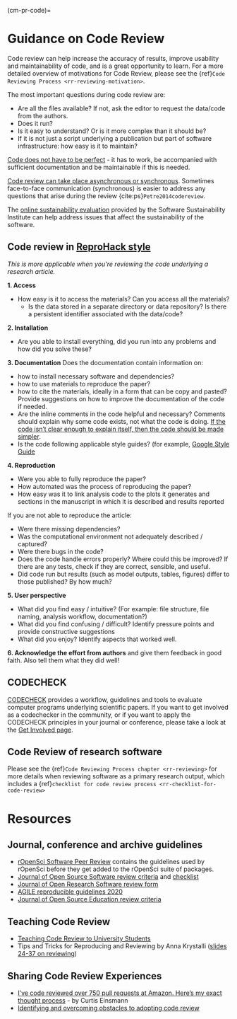 (cm-pr-code)=

# Guidance on Code Review

Code review can help increase the accuracy of results, improve usability and maintainability of code, and is a great opportunity to learn. For a more detailed overview of motivations for Code Review, please see the {ref}`Code Reviewing Process <rr-reviewing-motivation>`.

The most important questions during code review are: 
- Are all the files available? If not, ask the editor to request the data/code from the authors.
- Does it run? 
- Is it easy to understand? 
Or is it more complex than it should be?
- If it is not just a script underlying a publication but part of software infrastructure: how easy is it to maintain? 

[Code does not have to be perfect](https://google.github.io/eng-practices/review/reviewer/standard.html) - it has to work, be accompanied with sufficient documentation and be maintainable if this is needed.

[Code review can take place asynchronous or synchronous](https://uwescience.github.io/neuroinformatics/2017/10/08/code-review.html). 
Sometimes face-to-face communication (synchronous) is easier to address any questions that arise during the review {cite:ps}`Petre2014codereview`. 

The [online sustainability evaluation](https://www.software.ac.uk/resources/online-sustainability-evaluation) provided by the Software Sustainability Institute can help address issues that affect the sustainability of the software.

## Code review in [ReproHack style](https://annakrystalli.me/n8cir-reprohacks/slides/#24)

*This is more applicable when you're reviewing the code underlying a research article.*

**1. Access**
- How easy is it to access the materials? 
Can you access all the materials?
  - Is the data stored in a separate directory or data repository? 
Is there a persistent identifier associated with the data/code?

**2. Installation**
- Are you able to install everything, did you run into any problems and how did you solve these?

**3. Documentation**
Does the documentation contain information on:
- how to install necessary software and dependencies?
- how to use materials to reproduce the paper?
- how to cite the materials, ideally in a form that can be copy and pasted?
Provide suggestions on how to improve the documentation of the code if needed.
- Are the inline comments in the code helpful and necessary?
Comments should explain why some code exists, not what the code is doing. [If the code isn’t clear enough to explain itself, then the code should be made simpler](https://google.github.io/eng-practices/review/reviewer/looking-for.html#comments). 
- Is the code following applicable style guides? (for example, [Google Style Guide](http://google.github.io/styleguide/)

**4. Reproduction**
- Were you able to fully reproduce the paper? 
- How automated was the process of reproducing the paper?
- How easy was it to link analysis code to the plots it generates and sections in the manuscript in which it is described and results reported

If you are not able to reproduce the article: 
- Were there missing dependencies? 
- Was the computational environment not adequately described / captured? 
- Were there bugs in the code? 
- Does the code handle errors properly? 
Where could this be improved? 
If there are any tests, check if they are correct, sensible, and useful.
- Did code run but results (such as model outputs, tables, figures) differ to those published? By how much?

**5. User perspective**
- What did you find easy / intuitive? 
(For example: file structure, file naming, analysis workflow, documentation?)
- What did you find confusing / difficult? 
Identify pressure points and provide constructive suggestions
- What did you enjoy? Identify aspects that worked well.

**6. Acknowledge the effort from authors** and give them feedback in good faith. 
Also tell them what they did well!

## CODECHECK
[CODECHECK](https://codecheck.org.uk/) provides a workflow, guidelines and tools to evaluate computer programs underlying scientific papers. 
If you want to get involved as a codechecker in the community, or if you want to apply the CODECHECK principles in your journal or conference, please take a look at the [Get Involved page](https://codecheck.org.uk/get-involved/).

## Code Review of research software

Please see the {ref}`Code Reviewing Process chapter <rr-reviewing>` for more details when reviewing software as a primary research output, which includes a {ref}`checklist for code review process <rr-checklist-for-code-review>`


# Resources

## Journal, conference and archive guidelines
*	[rOpenSci Software Peer Review](https://ropensci.org/software-review/) contains the guidelines used by rOpenSci before they get added to the rOpenSci suite of packages.
* [Journal of Open Source Software review criteria](https://joss.readthedocs.io/en/latest/review_criteria.html) and [checklist](https://joss.readthedocs.io/en/latest/review_checklist.html)
* [Journal of Open Research Software review form](https://openresearchsoftware.metajnl.com/about/editorialpolicies/)
* [AGILE reproducible guidelines 2020](https://doi.org/10.17605/OSF.IO/CB7Z8)
* [Journal of Open Source Education review criteria](https://openjournals.readthedocs.io/en/jose/review_criteria.html/)
## Teaching Code Review
*	[Teaching Code Review to University Students](https://www.eduflow.com/blog/teaching-code-review-to-university-students)
* Tips and Tricks for Reproducing and Reviewing by Anna Krystalli ([slides 24-37 on reviewing](https://annakrystalli.me/n8cir-reprohacks/slides/#24))

## Sharing Code Review Experiences
* [I’ve code reviewed over 750 pull requests at Amazon. Here’s my exact thought process](https://curtiseinsmann.medium.com/ive-code-reviewed-over-750-pull-requests-at-amazon-here-s-my-exact-thought-process-cec7c942a3a4) - by Curtis Einsmann
* [Identifying and overcoming obstacles to adopting code review](https://www.software.ac.uk/blog/2022-08-17-identifying-and-overcoming-obstacles-adopting-code-review)
